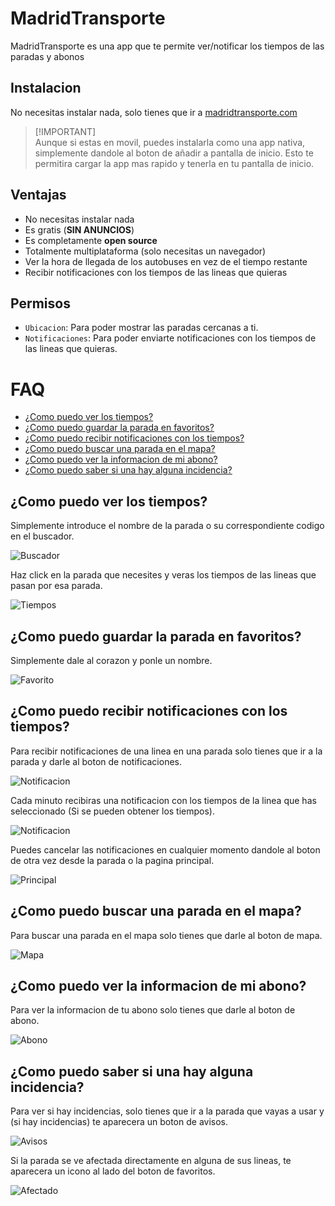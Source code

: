 # MadridTransporte
MadridTransporte es una app que te permite ver/notificar los tiempos de las paradas y abonos

## Instalacion
No necesitas instalar nada, solo tienes que ir a [madridtransporte.com](https://madridtransporte.com)

> [!IMPORTANT]\
> Aunque si estas en movil, puedes instalarla como una app nativa, simplemente dandole al boton de añadir a pantalla de inicio.
> Esto te permitira cargar la app mas rapido y tenerla en tu pantalla de inicio.

## Ventajas
- No necesitas instalar nada
- Es gratis (**SIN ANUNCIOS**)
- Es completamente **open source**
- Totalmente multiplataforma (solo necesitas un navegador)
- Ver la hora de llegada de los autobuses en vez de el tiempo restante
- Recibir notificaciones con los tiempos de las lineas que quieras

## Permisos
- `Ubicacion`: Para poder mostrar las paradas cercanas a ti.
- `Notificaciones`: Para poder enviarte notificaciones con los tiempos de las lineas que quieras.


# FAQ

- [¿Como puedo ver los tiempos?](#¿Como-puedo-ver-los-tiempos?)
- [¿Como puedo guardar la parada en favoritos?](#¿Como-puedo-guardar-la-parada-en-favoritos?)
- [¿Como puedo recibir notificaciones con los tiempos?](#¿Como-puedo-recibir-notificaciones-con-los-tiempos?)
- [¿Como puedo buscar una parada en el mapa?](#¿Como-puedo-buscar-una-parada-en-el-mapa?)
- [¿Como puedo ver la informacion de mi abono?](#¿Como-puedo-ver-la-informacion-de-mi-abono?)
- [¿Como puedo saber si una hay alguna incidencia?](#¿Como-puedo-saber-si-una-hay-alguna-incidencia?)

## ¿Como puedo ver los tiempos?
Simplemente introduce el nombre de la parada o su correspondiente codigo en el buscador.

![Buscador](./.assets/buscar.png)

Haz click en la parada que necesites y veras los tiempos de las lineas que pasan por esa parada.

![Tiempos](./.assets/tiempos.png)


## ¿Como puedo guardar la parada en favoritos?

Simplemente dale al corazon y ponle un nombre.

![Favorito](./.assets/favorito.png)


## ¿Como puedo recibir notificaciones con los tiempos?

Para recibir notificaciones de una linea en una parada solo tienes que ir a la parada y darle al boton de notificaciones.

![Notificacion](./.assets/notificacion.png)

Cada minuto recibiras una notificacion con los tiempos de la linea que has seleccionado (Si se pueden obtener los tiempos).

![Notificacion](./.assets/notificacion2.png)

Puedes cancelar las notificaciones en cualquier momento dandole al boton de otra vez desde la parada o la pagina principal.

![Principal](./.assets/principal.png)

## ¿Como puedo buscar una parada en el mapa?

Para buscar una parada en el mapa solo tienes que darle al boton de mapa.

![Mapa](./.assets/mapa.png)

## ¿Como puedo ver la informacion de mi abono?

Para ver la informacion de tu abono solo tienes que darle al boton de abono.

![Abono](./.assets/abono.png)

## ¿Como puedo saber si una hay alguna incidencia?

Para ver si hay incidencias, solo tienes que ir a la parada que vayas a usar y (si hay incidencias) te aparecera un boton de avisos.

![Avisos](./.assets/avisos.png)

Si la parada se ve afectada directamente en alguna de sus lineas, te aparecera un icono al lado del boton de favoritos.

![Afectado](./.assets/afectado.png)
